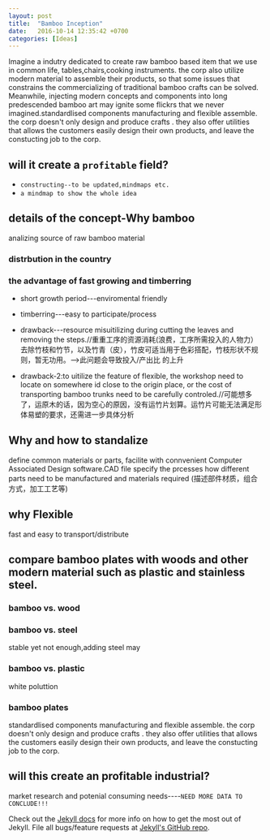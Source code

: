 ```yaml
---
layout: post
title:  "Bamboo Inception"
date:   2016-10-14 12:35:42 +0700 
categories: [Ideas]
---
```


Imagine a indutry dedicated to create raw bamboo based item that we use in common life, tables,chairs,cooking instruments. the corp also utilize modern material to assemble their products, so that some issues that constrains the commercializing of traditional bamboo crafts can be solved. Meanwhile, injecting modern concepts and components into long predescended bamboo art may ignite some flickrs that we never imagined.standardlised components manufacturing and flexible assemble. the corp doesn't only design and produce crafts . they also offer utilities that allows the customers easily design their own products, and leave the constucting job to the corp.

## will it create a `profitable` field?

* `constructing--to be updated,mindmaps etc.`
* `a mindmap to show the whole idea`

## details of the concept-Why bamboo

analizing source of raw bamboo material

### distrbution in the country

### the advantage of fast growing and timberring

* short growth period---enviromental friendly
* timberring---easy to participate/process
* drawback---resource misuitilizing during cutting the leaves and removing the steps.//重重工序的资源消耗(浪费，工序所需投入的人物力）去除竹枝和竹节，以及竹青（皮），竹皮可适当用于色彩搭配，竹枝形状不规则，暂无功用。-->此问题会导致投入/产出比 的上升

* drawback-2:to uitilize the feature of flexible, the workshop need to locate on somewhere id close to the origin place, or the cost of transporting bamboo trunks need to be carefully controled.//可能想多了，运原木的话，因为空心的原因，没有运竹片划算。运竹片可能无法满足形体易塑的要求，还需进一步具体分析

## Why and how to standalize

define common materials or parts, facilite with connvenient Computer Associated Design software.CAD file specify the prcesses how different parts need to be manufactured and materials required (描述部件材质，组合方式，加工工艺等)

## why Flexible

fast and easy to transport/distribute

## compare bamboo plates with woods and other modern material such as plastic and stainless steel.

### bamboo vs. wood

### bamboo vs. steel
stable yet not enough,adding steel may 

### bamboo vs. plastic

white poluttion

### bamboo plates

standardlised components manufacturing and flexible assemble. the corp doesn't only design and produce crafts . they also offer utilities that allows the customers easily design their own products, and leave the constucting job to the corp.

## will this create an profitable industrial?

market research and potenial consuming needs----`NEED MORE DATA TO CONCLUDE!!!`




Check out the [Jekyll docs][jekyll] for more info on how to get the most out of Jekyll. File all bugs/feature requests at [Jekyll's GitHub repo][jekyll-gh].

[jekyll-gh]: https://github.com/mojombo/jekyll
[jekyll]:    http://jekyllrb.com
